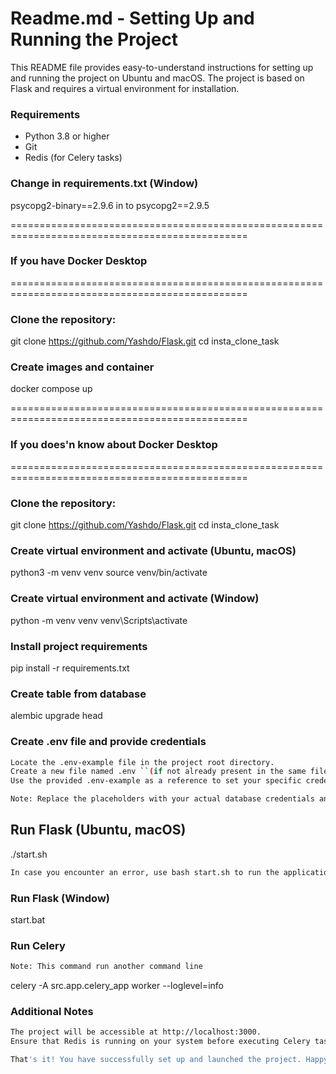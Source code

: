 # Readme.md - Setting Up and Running the Project

This README file provides easy-to-understand instructions for setting up and running the project on Ubuntu and macOS. The project is based on Flask and requires a virtual environment for installation.

### Requirements
- Python 3.8 or higher
- Git
- Redis (for Celery tasks)


### Change in requirements.txt (Window)
psycopg2-binary==2.9.6 in to psycopg2==2.9.5

===============================================================================================
### If you have Docker Desktop
===============================================================================================

### Clone the repository:
git clone https://github.com/Yashdo/Flask.git
cd insta_clone_task

### Create images and container
docker compose up

===============================================================================================
### If you does'n know about Docker Desktop
===============================================================================================

### Clone the repository:
git clone https://github.com/Yashdo/Flask.git
cd insta_clone_task


### Create virtual environment and activate (Ubuntu, macOS)
python3 -m venv venv
source venv/bin/activate


### Create virtual environment and activate (Window)
python -m venv venv
venv\Scripts\activate


### Install project requirements
pip install -r requirements.txt


### Create table from database
alembic upgrade head


### Create .env file and provide credentials
```bash
Locate the .env-example file in the project root directory.
Create a new file named .env ``(if not already present in the same file)``.
Use the provided .env-example as a reference to set your specific credentials and configurations in the newly created .env file.

Note: Replace the placeholders with your actual database credentials and file paths.
```

## Run Flask (Ubuntu, macOS)
./start.sh

``` bash
In case you encounter an error, use bash start.sh to run the application.
```

### Run Flask (Window)
start.bat

### Run Celery
```bash 
Note: This command run another command line
```
celery -A src.app.celery_app worker --loglevel=info


### Additional Notes
```bash
The project will be accessible at http://localhost:3000.
Ensure that Redis is running on your system before executing Celery tasks.
```


```bash
That's it! You have successfully set up and launched the project. Happy coding! 😊
```

